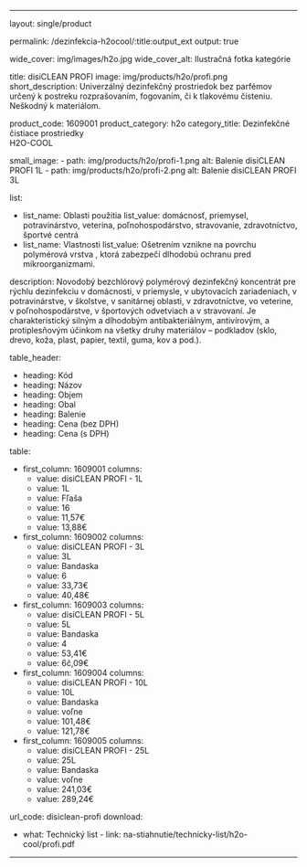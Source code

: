 --- 

layout: single/product

permalink: /dezinfekcia-h2ocool/:title:output_ext
output: true

wide_cover: img/images/h2o.jpg
wide_cover_alt: Ilustračná fotka kategórie

title: disiCLEAN PROFI
image: img/products/h2o/profi.png
short_description: Univerzálný dezinfekčný prostriedok bez parfémov určený k postreku rozprašovaním, fogovaním, či k tlakovému čisteniu. Neškodný k materiálom.

product_code: 1609001
product_category: h2o
category_title: Dezinfekčné čistiace prostriedky <br> H2O-COOL

small_image:
    - path: img/products/h2o/profi-1.png 
      alt: Balenie disiCLEAN PROFI 1L
    - path: img/products/h2o/profi-2.png
      alt: Balenie disiCLEAN PROFI 3L 
 
list: 
  - list_name: Oblasti použitia
    list_value: domácnosť, priemysel, potravinárstvo, veterina, poľnohospodárstvo, stravovanie, zdravotníctvo, športvé centrá
  - list_name: Vlastnosti
    list_value: Ošetrením vznikne na povrchu polymérová vrstva , ktorá zabezpečí dlhodobú ochranu pred mikroorganizmami.


description: Novodobý bezchlórový polymérový dezinfekčný koncentrát pre rýchlu dezinfekciu v domácnosti, v priemysle, v ubytovacích zariadeniach, v potravinárstve, v školstve, v sanitárnej oblasti, v zdravotníctve, vo veterine, v poľnohospodárstve, v športových odvetviach a v stravovaní. Je charakteristický silným a dlhodobým antibakteriálnym, antivírovým, a protiplesňovým účinkom na všetky druhy materiálov – podkladov (sklo, drevo, koža, plast, papier, textil, guma, kov a pod.).


table_header:
  - heading: Kód
  - heading: Názov
  - heading: Objem
  - heading: Obal
  - heading: Balenie
  - heading: Cena (bez DPH)
  - heading: Cena (s DPH)

table:
  - first_column: 1609001 
    columns: 
      - value: disiCLEAN PROFI - 1L
      - value: 1L
      - value: Fľaša 
      - value: 16 
      - value: 11,57€
      - value: 13,88€
  - first_column: 1609002 
    columns: 
      - value: disiCLEAN PROFI - 3L
      - value: 3L
      - value: Bandaska 
      - value: 6 
      - value: 33,73€
      - value: 40,48€
  - first_column: 1609003 
    columns: 
      - value: disiCLEAN PROFI - 5L
      - value: 5L
      - value: Bandaska 
      - value: 4 
      - value: 53,41€
      - value: 6č,09€
  - first_column: 1609004 
    columns: 
      - value: disiCLEAN PROFI - 10L
      - value: 10L
      - value: Bandaska 
      - value: voľne 
      - value: 101,48€
      - value: 121,78€
  - first_column: 1609005 
    columns: 
      - value: disiCLEAN PROFI - 25L
      - value: 25L
      - value: Bandaska 
      - value: voľne 
      - value: 241,03€
      - value: 289,24€

url_code: disiclean-profi
download:
  - what: Technický list - 
    link: na-stiahnutie/technicky-list/h2o-cool/profi.pdf

---